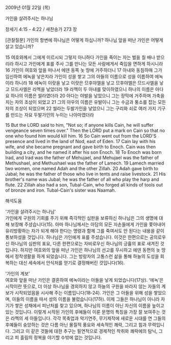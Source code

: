 2009년 01월 22일 (목)

가인을 살려주시는 하나님



창세기 4:15 - 4:22 / 새찬송가 273 장


[관찰질문]
가인의 항변에 하나님은 어떻게 하십니까?
하나님 앞을 떠난 가인은 어떻게 살고 있습니까?

15 여호와께서 그에게 이르시되 그렇지 아니하다 가인을 죽이는 자는 벌을 칠 배나 받으리라 하시고 가인에게 표를 주사 그를 만나는 모든 사람에게서 죽임을 면하게 하시니라 
16 가인이 여호와 앞을 떠나서 에덴 동쪽 놋 땅에 거주하더니 
17 아내와 동침하매 그가 임신하여 에녹을 낳은지라 가인이 성을 쌓고 그의 아들의 이름으로 성을 이름하여 에녹이라 하니라 
18 에녹이 이랏을 낳고 이랏은 므후야엘을 낳고 므후야엘은 므드사엘을 낳고 므드사엘은 라멕을 낳았더라 
19 라멕이 두 아내를 맞이하였으니 하나의 이름은 아다요 하나의 이름은 씰라였더라 
20 아다는 야발을 낳았으니 그는 장막에 거주하며 가축을 치는 자의 조상이 되었고 
21 그의 아우의 이름은 유발이니 그는 수금과 퉁소를 잡는 모든 자의 조상이 되었으며 
22 씰라는 두발가인을 낳았으니 그는 구리와 쇠로 여러 가지 기구를 만드는 자요 두발가인의 누이는 나아마였더라  

15 But the LORD said to him, "Not so; if anyone kills Cain, he will suffer vengeance seven times over." Then the LORD put a mark on Cain so that no one who found him would kill him. 
16 So Cain went out from the LORD'S presence and lived in the land of Nod, east of Eden. 
17 Cain lay with his wife, and she became pregnant and gave birth to Enoch. Cain was then building a city, and he named it after his son Enoch. 
18 To Enoch was born Irad, and Irad was the father of Mehujael, and Mehujael was the father of Methushael, and Methushael was the father of Lamech. 
19 Lamech married two women, one named Adah and the other Zillah. 
20 Adah gave birth to Jabal; he was the father of those who live in tents and raise livestock. 
21 His brother's name was Jubal; he was the father of all who play the harp and flute. 
22 Zillah also had a son, Tubal-Cain, who forged all kinds of tools out of bronze and iron. Tubal-Cain's sister was Naamah.

해석도움





'가인을 살려주시는 하나님'  
가인에게 구원의 기회를 주기 위해 즉각적인 심판을 보류하신 하나님은 그의 생명에 대해 보장해 주셨습니다(15). 아마 하나님께서는 아담의 모든 자손들에게 가인을 쫓아내어 유리방황하는 자가 되게 해야 한다는 명령과 함께 그를 죽여서도 안 된다는 내용을 같이 통보하셨을 것입니다. 하나님은 가인에게 표를 주셨습니다. 이것은 한편으로는 공의로우신 하나님의 심판의 표요, 다른 한편으로는 자비로우신 하나님의 긍휼의 표로 새겨진 것입니다. 하지만 여호와의 앞을 떠난 가인은 하나님의 선고를 무시하고 에덴 동편의 놋 땅에서 정착생활을 하게 되었습니다. 그는 방랑자의 고통스런 삶을 통해 하늘의 도성을 회복하는 대신 세속에서 안식처를 얻기로 결정해버린 것입니다(16).      

'가인의 계보'  
여호와 앞을 떠난 가인은 결혼하여 에녹이라는 아들을 낳게 되었습니다(17상). ‘에녹’은 시작이란 뜻으로, 더 이상 하나님을 경외하지 않고 하늘의 구원을 바라지 않는 자들의 계보가 시작되었음을 시사해 주는 이름입니다(18-24). 가인은 그 아들을 위해 성을 쌓았으며, 아들의 이름을 따서 성의 이름을 불렀습니다(17하). 이제 그들은 하나님이 아니라 자기가 쌓은 성채에서 피난처를 찾고 있으며, 하나님의 이름이 아닌 자신의 이름을 높이고 있는 것입니다. 이렇게 시작된 가인의 후예들이 이룬 문명의 특징을 가장 잘 보여주는 것은 라멕의 세 아들입니다. 각각 목축업과 악기연주, 무기제작에 새로운 시대를 연 그들의 후예들이 숭앙하는 것은 다름 아닌 물질적 풍요와 세속적인 쾌락, 그리고 힘과 무력입니다. 그리고 이 같은 것들에 대한 추구는 필연적으로 경제적인 착취와 쾌락에의 탐닉, 그리고 피 흘림의 정복을 야기할 수밖에 없는 것입니다.